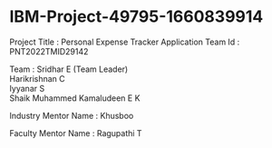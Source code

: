 # IBM-Project-49795-1660839914

 Project Title          :   Personal Expense Tracker Application
 Team Id                :   PNT2022TMID29142

 Team                   :   Sridhar E (Team Leader)       
Harikrishnan C                      
Iyyanar S                                    
Shaik Muhammed Kamaludeen E K
			   			   
Industry Mentor Name   :   Khusboo

Faculty Mentor Name    :   Ragupathi T

